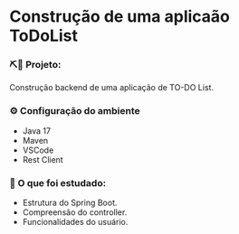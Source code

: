# Construção de uma aplicaão ToDoList

### ⛏🧱 Projeto: 
Construção backend de uma aplicação de TO-DO List.

### ⚙️ Configuração do ambiente
- Java 17
- Maven
- VSCode
- Rest Client

### 📖 O que foi estudado:
- Estrutura do Spring Boot.
- Compreensão do controller.
- Funcionalidades do usuário.
